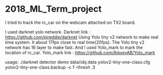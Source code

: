 # 2018_ML_Term_project

I tried to track the rc_car on the webcam attached on TX2 board.

I used darknet yolo network.
Darknet link : https://github.com/pjreddie/darknet
Using Yolo tiny v2 network to make real time system.
It about 17fps close to real time(20fps).
The Yolo tiny v2 network has 16 layer to make fast.
And I used Yolo_mark to mark the location of rc_car.
Yolo_mark link : https://github.com/AlexeyAB/Yolo_mark

usage:
./darknet detector demo data/obj.data yolov2-tiny-one-class.cfg yolov2-tiny-one-class.backup -c 1 -thresh .3
